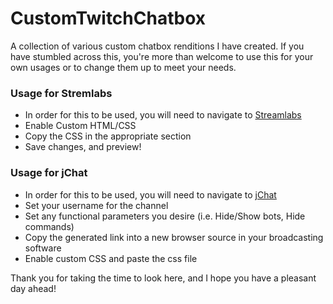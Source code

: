# CustomTwitchChatbox
A collection of various custom chatbox renditions I have created.
If you have stumbled across this, you're more than welcome to use this for your own usages or to change them up to meet your needs.

### Usage for Stremlabs
* In order for this to be used, you will need to navigate to [Streamlabs](https://streamlabs.com/dashboard#/chatbox "Chatbox") 
* Enable Custom HTML/CSS
* Copy the CSS in the appropriate section
* Save changes, and preview! 

### Usage for jChat
* In order for this to be used, you will need to navigate to [jChat](https://www.giambaj.it/twitch/jchat/)
* Set your username for the channel
* Set any functional parameters you desire (i.e. Hide/Show bots, Hide commands)
* Copy the generated link into a new browser source in your broadcasting software
* Enable custom CSS and paste the css file

Thank you for taking the time to look here, and I hope you have a pleasant day ahead!
